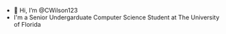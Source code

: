 - 👋 Hi, I’m @CWilson123
- I'm a Senior Undergarduate Computer Science Student at The University of Florida
